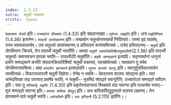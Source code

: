 ```yaml
---
index:  2.3.13
sutra:  चतुर्थी सम्प्रदाने
vritti:  nyasa
---
```


`देवदत्ताय रोचते` इति। `रुच्यर्थानां प्रीयमाणः` (1.4.33) इति संप्रदानसंज्ञा। `पुष्पेभ्यः स्पृह्यति` इति। अत्र `स्पृहेरीप्सितः` (1.4.36) इत्यनेन।
`तादर्थ्ये उपसंख्यानम्` इति। तच्छब्देन चतुर्थ्यन्तस्यार्थो निर्दिश्यते। तस्मा इदं तदर्थम्, तस्य भावस्तादर्थ्यम्। तत्र चतुर्थ्या उपसंख्यानम् उ प्रतिपादनं कर्त्तव्यमित्यर्थः। तत्रेदं प्रतिपादनम्-- `चतुर्थी` इति योगविभागः क्रियते, तेन तादर्थ्ये चतुर्थी भवतीति। अथवा `चतुर्थी तदर्थार्थबलिहितसुखरक्षितैः`(2.1.36) इति तादर्थ्ये चतुर्थ्याः समासवचनं ज्ञापकं भवति-- तादर्थ्येऽपि चतुर्थीति।
`क्लृपि सम्पद्यमाने` इत्यादि। क्लृप्त्यर्थानां धानूनां प्रयोगे सम्पद्यमाने कर्त्तरि संपादनक्रियाविशिष्टे चतुर्थी वक्तव्या, व्याख्येयेत्यर्थः। व्याख्यानं तु तमेव योगविभागमाश्रित्य। तथा `उत्पातेन ज्ञाप्यमाने` इत्यादावपि। `मूत्राय कल्पते यवागूः` इति। यवागूर्मूत्रविकाररूपेण भवतीत्यर्थः। विकाररूपापत्तौ चतुर्ती विज्ञेया। तेनेह न भवति-- देवदत्तस्य शालयः संपद्यन्त इति। यदा चाभेदविवक्षा तदा परत्वात् प्रथमैव भवति, न चतुर्थी-- मूत्रमिदं संपद्यते यवागूरिति, उच्चारोऽयं सम्पद्यते यवौदन इति। यदा तु `जनिकर्त्तृः प्रकृतिः` (1.4.30) इति प्रकृतेरपादानात्वं विवक्ष्यते तदा यवाग्वा इति पञ्चम्येव स्यात्-- मूत्रं सम्पद्यते यवाग्वा इति।
`वाताय कपिला विद्युत्` इति। अत्र कपिलाविद्युदुत्पातो वातस्य लक्षणम्। तेन ज्ञाप्यमाने वाते चतुर्थी भवति। `अरोचकिने` इति। `अत इनिठनौ` (5.2.115) इतीनिः।।

